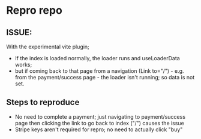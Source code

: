 # Repro repo

## ISSUE:

With the experimental vite plugin;

- If the index is loaded normally, the loader runs and useLoaderData works;
- but if coming back to that page from a navigation (Link to="/") - e.g. from the payment/success page - the loader isn't running; so data is not set.

## Steps to reproduce

- No need to complete a payment; just navigating to payment/success page then clicking the link to go back to index ("/") causes the issue
- Stripe keys aren't required for repro; no need to actually click "buy"
